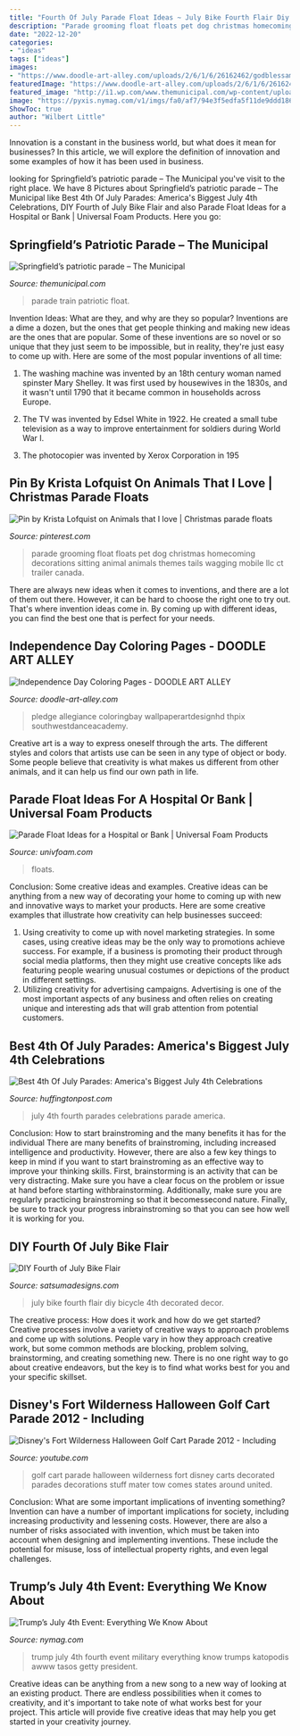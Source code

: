 ```yaml
---
title: "Fourth Of July Parade Float Ideas ~ July Bike Fourth Flair Diy Bicycle 4th Decorated Decor"
description: "Parade grooming float floats pet dog christmas homecoming decorations sitting animal animals themes tails wagging mobile llc ct trailer canada"
date: "2022-12-20"
categories:
- "ideas"
tags: ["ideas"]
images:
- "https://www.doodle-art-alley.com/uploads/2/6/1/6/26162462/godblessamerica_orig.jpg"
featuredImage: "https://www.doodle-art-alley.com/uploads/2/6/1/6/26162462/godblessamerica_orig.jpg"
featured_image: "http://i1.wp.com/www.themunicipal.com/wp-content/uploads/2016/07/train-float.jpg"
image: "https://pyxis.nymag.com/v1/imgs/fa0/af7/94e3f5edfa5f11de9ddd186b70e90fc194-01-trump-flag.rsquare.w700.jpg"
ShowToc: true
author: "Wilbert Little"
---
```



Innovation is a constant in the business world, but what does it mean for businesses? In this article, we will explore the definition of innovation and some examples of how it has been used in business.

	

		
looking for Springfield’s patriotic parade – The Municipal you've visit to the right place. We have 8 Pictures about Springfield’s patriotic parade – The Municipal like Best 4th Of July Parades: America&#039;s Biggest July 4th Celebrations, DIY Fourth of July Bike Flair and also Parade Float Ideas for a Hospital or Bank | Universal Foam Products. Here you go:
		
    
## Springfield’s Patriotic Parade – The Municipal

<img loading=lazy src="http://i1.wp.com/www.themunicipal.com/wp-content/uploads/2016/07/train-float.jpg" onerror="this.onerror=null;this.src='https://tse2.mm.bing.net/th?id=OIP.WPA806phOy-VKCUUhddO0AHaFj&amp;pid=15.1';" alt="Springfield’s patriotic parade – The Municipal">

_Source: themunicipal.com_

>parade train patriotic float. 

	

Invention Ideas: What are they, and why are they so popular?
Inventions are a dime a dozen, but the ones that get people thinking and making new ideas are the ones that are popular. Some of these inventions are so novel or so unique that they just seem to be impossible, but in reality, they're just easy to come up with. Here are some of the most popular inventions of all time: 
1. The washing machine was invented by an 18th century woman named spinster Mary Shelley. It was first used by housewives in the 1830s, and it wasn't until 1790 that it became common in households across Europe.

2. The TV was invented by Edsel White in 1922. He created a small tube television as a way to improve entertainment for soldiers during World War I.

3. The photocopier was invented by Xerox Corporation in 195
    
## Pin By Krista Lofquist On Animals That I Love | Christmas Parade Floats

<img loading=lazy src="https://i.pinimg.com/originals/4e/04/6c/4e046c682826c1718e56cf2ff23d41ed.jpg" onerror="this.onerror=null;this.src='https://tse1.mm.bing.net/th?id=OIP.hb3JzrcJmHFjIh6uQDA8gAHaJ6&amp;pid=15.1';" alt="Pin by Krista Lofquist on Animals that I love | Christmas parade floats">

_Source: pinterest.com_

>parade grooming float floats pet dog christmas homecoming decorations sitting animal animals themes tails wagging mobile llc ct trailer canada. 

	

There are always new ideas when it comes to inventions, and there are a lot of them out there. However, it can be hard to choose the right one to try out. That's where invention ideas come in. By coming up with different ideas, you can find the best one that is perfect for your needs.

    
## Independence Day Coloring Pages - DOODLE ART ALLEY

<img loading=lazy src="https://www.doodle-art-alley.com/uploads/2/6/1/6/26162462/godblessamerica_orig.jpg" onerror="this.onerror=null;this.src='https://tse3.mm.bing.net/th?id=OIP.RV_nf3yxrwTv1zCSHNVpugHaFu&amp;pid=15.1';" alt="Independence Day Coloring Pages - DOODLE ART ALLEY">

_Source: doodle-art-alley.com_

>pledge allegiance coloringbay wallpaperartdesignhd thpix southwestdanceacademy. 

	

Creative art is a way to express oneself through the arts. The different styles and colors that artists use can be seen in any type of object or body. Some people believe that creativity is what makes us different from other animals, and it can help us find our own path in life.

    
## Parade Float Ideas For A Hospital Or Bank | Universal Foam Products

<img loading=lazy src="https://univfoam.com/wp-content/uploads/2012/04/parade_float_ideas.gif" onerror="this.onerror=null;this.src='https://tse1.mm.bing.net/th?id=OIP.e18cEnAytW8-XJXTzC5fnAHaEp&amp;pid=15.1';" alt="Parade Float Ideas for a Hospital or Bank | Universal Foam Products">

_Source: univfoam.com_

>floats. 

	

Conclusion: Some creative ideas and examples.
Creative ideas can be anything from a new way of decorating your home to coming up with new and innovative ways to market your products. Here are some creative examples that illustrate how creativity can help businesses succeed:
1. Using creativity to come up with novel marketing strategies. In some cases, using creative ideas may be the only way to promotions achieve success. For example, if a business is promoting their product through social media platforms, then they might use creative concepts like ads featuring people wearing unusual costumes or depictions of the product in different settings.
2. Utilizing creativity for advertising campaigns. Advertising is one of the most important aspects of any business and often relies on creating unique and interesting ads that will grab attention from potential customers.

    
## Best 4th Of July Parades: America&#039;s Biggest July 4th Celebrations

<img loading=lazy src="https://s-i.huffpost.com/gen/1221543/images/o-JULY-4-PARADE-facebook.jpg" onerror="this.onerror=null;this.src='https://tse3.mm.bing.net/th?id=OIP.NFyWPaSf4claO2MQnG5LWwHaFF&amp;pid=15.1';" alt="Best 4th Of July Parades: America&#039;s Biggest July 4th Celebrations">

_Source: huffingtonpost.com_

>july 4th fourth parades celebrations parade america. 

	

Conclusion: How to start brainstroming and the many benefits it has for the individual
There are many benefits of brainstroming, including increased intelligence and productivity. However, there are also a few key things to keep in mind if you want to start brainstroming as an effective way to improve your thinking skills. First, brainstorming is an activity that can be very distracting. Make sure you have a clear focus on the problem or issue at hand before starting withbrainstorming. Additionally, make sure you are regularly practicing brainstroming so that it becomessecond nature. Finally, be sure to track your progress inbrainstroming so that you can see how well it is working for you.

    
## DIY Fourth Of July Bike Flair

<img loading=lazy src="https://cdn.shopify.com/s/files/1/0791/9807/files/diy_fourth_of_july_bike_flair_3.jpg?v=1498935165" onerror="this.onerror=null;this.src='https://tse3.mm.bing.net/th?id=OIP.7EPnyIbWaaN1lE5JCU9M3AHaLD&amp;pid=15.1';" alt="DIY Fourth of July Bike Flair">

_Source: satsumadesigns.com_

>july bike fourth flair diy bicycle 4th decorated decor. 

	

The creative process: How does it work and how do we get started?
Creative processes involve a variety of creative ways to approach problems and come up with solutions. People vary in how they approach creative work, but some common methods are blocking, problem solving, brainstorming, and creating something new. There is no one right way to go about creative endeavors, but the key is to find what works best for you and your specific skillset.

    
## Disney&#039;s Fort Wilderness Halloween Golf Cart Parade 2012 - Including

<img loading=lazy src="https://i.ytimg.com/vi/l9SkOLJPiPs/maxresdefault.jpg" onerror="this.onerror=null;this.src='https://tse4.mm.bing.net/th?id=OIP.4qiw4f73MXiAuEVebCYrTwHaEK&amp;pid=15.1';" alt="Disney&#039;s Fort Wilderness Halloween Golf Cart Parade 2012 - Including">

_Source: youtube.com_

>golf cart parade halloween wilderness fort disney carts decorated parades decorations stuff mater tow comes states around united. 

	

Conclusion: What are some important implications of inventing something?
Invention can have a number of important implications for society, including increasing productivity and lessening costs. However, there are also a number of risks associated with invention, which must be taken into account when designing and implementing inventions. These include the potential for misuse, loss of intellectual property rights, and even legal challenges.

    
## Trump’s July 4th Event: Everything We Know About

<img loading=lazy src="https://pyxis.nymag.com/v1/imgs/fa0/af7/94e3f5edfa5f11de9ddd186b70e90fc194-01-trump-flag.rsquare.w700.jpg" onerror="this.onerror=null;this.src='https://tse4.mm.bing.net/th?id=OIP.AsaKxrSZ-KdUdHi9jGY5hgHaHa&amp;pid=15.1';" alt="Trump’s July 4th Event: Everything We Know About">

_Source: nymag.com_

>trump july 4th fourth event military everything know trumps katopodis awww tasos getty president. 

	

Creative ideas can be anything from a new song to a new way of looking at an existing product. There are endless possibilities when it comes to creativity, and it's important to take note of what works best for your project. This article will provide five creative ideas that may help you get started in your creativity journey.

